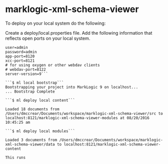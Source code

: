 # marklogic-xml-schema-viewer

To deploy on your local system do the following:

Create a deploy/local.properties file.  Add the following information that reflects open
ports on your local system.

```
user=admin
password=admin
app-port=8120
xcc-port=8121
# for using oxygen or other webdav clients
# webdav-port=8122
server-version=9```

```$ ml local bootstrap```
Bootstrapping your project into MarkLogic 9 on localhost...
... Bootstrap Complete

```$ ml deploy local content```

Loaded 18 documents from /Users/dmccrear/Documents/workspace/marklogic-xml-schema-viewer/src to localhost:8121/marklogic-xml-schema-viewer-modules at 08/20/2016 10:45:25 am

```$ ml deploy local modules```

Loaded 3 documents from /Users/dmccrear/Documents/workspace/marklogic-xml-schema-viewer/data to localhost:8121/marklogic-xml-schema-viewer-content

This runs 


